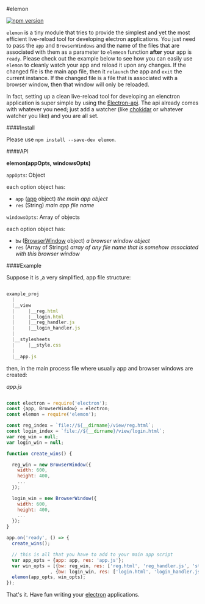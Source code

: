 #elemon

[![npm version][npm-image]][npm-url] 

`elemon` is a tiny module that tries to provide the simplest and yet the most efficient live-reload tool for developing electron applications. You just need to pass the `app` and `BrowserWindows` and the name of the files that are associated with them as a parameter to `elemeon` function **after** your app is `ready`. Please check out the example below to see how you can easily use `elemon` to cleanly watch your app and reload it upon any changes. If the changed
file is the main app file, then it `relaunch` the app and `exit` the current instance. If the changed file is a file that is associated with a browser window, then that window will only be reloaded.

In fact, setting up a clean live-reload tool for developing an elenctron application is super simple by using the [Electron-api](https://github.com/electron/electron/tree/master/docs). The api already comes with whatever you need; just add a watcher (like [chokidar](https://github.com/paulmillr/chokidar) or whatever watcher you like) and you are all set.

####Install

Please use `npm install --save-dev elemon`.

####API

**elemon(appOpts, windowsOpts)**

`appOpts`: Object

each option object has:

 * `app` ([app](https://github.com/electron/electron/blob/master/docs/api/app.md) object) _the main app object_
 * `res` (String) _main app file name_

`windowsOpts`: Array of objects

each option object has:

 * `bw` ([BrowserWindow](https://github.com/electron/electron/blob/master/docs/api/browser-window.md) object) _a browser window object_
 * `res` (Array of Strings) _array of any file name that is somehow associated with this browser window_

####Example

Suppose it is ,a very simplified, app file structure:

```javascript

example_proj
  |
  |__view
  |     |__reg.html
  |     |__login.html
  |     |__reg_handler.js
  |     |__login_handler.js
  |
  |__stylesheets
  |     |__style.css
  |
  |__app.js

```
then, in the main process file where usually app and browser windows are created:

*app.js*

```javascript

const electron = require('electron');
const {app, BrowserWindow} = electron;
const elemon = require('elemon');

const reg_index = `file://${__dirname}/view/reg.html`;
const login_index = `file://${__dirname}/view/login.html`;
var reg_win = null;
var login_win = null;

function create_wins() {

  reg_win = new BrowserWindow({
    width: 600,
    height: 400,
    ...
  });

  login_win = new BrowserWindow({
    width: 600,
    height: 400,
    ...
  });
}

app.on('ready', () => {
  create_wins();

  // this is all that you have to add to your main app script
  var app_opts = {app: app, res: 'app.js'};
  var win_opts = [{bw: reg_win, res: ['reg.html', 'reg_handler.js', 'style.css']}
                , {bw: login_win, res: ['login.html', 'login_handler.js', 'style.css']}];
  elemon(app_opts, win_opts);
});

```

That's it. Have fun writing your [electron](https://github.com/electron/electron) applications.

[npm-image]: https://img.shields.io/npm/v/elemon.svg?maxAge=2592000
[npm-url]: https://npmjs.org/package/elemon
